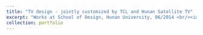```yaml
---
title: "TV design - jointly customized by TCL and Hunan Satellite TV"
excerpt: "Works at School of Design, Hunan University, 06/2014 <br/><img src='/images/5.png'> <br/><img src='/images/5_2.png'>"
collection: portfolio
---
```



